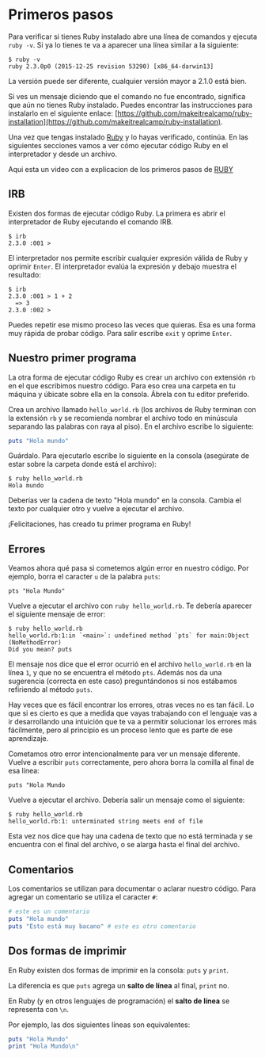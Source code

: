 # Primeros pasos

Para verificar si tienes Ruby instalado abre una línea de comandos y ejecuta `ruby -v`. Si ya lo tienes te va a aparecer una línea similar a la siguiente:

```text
$ ruby -v
ruby 2.3.0p0 (2015-12-25 revision 53290) [x86_64-darwin13]
```

La versión puede ser diferente, cualquier versión mayor a 2.1.0 está bien.

Si ves un mensaje diciendo que el comando no fue encontrado, significa que aún no tienes Ruby instalado. Puedes encontrar las instrucciones para instalarlo en el siguiente enlace: [https://github.com/makeitrealcamp/ruby-installation](https://github.com/makeitrealcamp/ruby-installation).

Una vez que tengas instalado [Ruby](https://ruby-lang.org/) y lo hayas verificado, continúa. En las siguientes secciones vamos a ver cómo ejecutar código Ruby en el interpretador y desde un archivo.

Aqui esta un video con a explicacion de los primeros pasos de [RUBY](https://www.youtube.com/watch?time_continue=32&v=EM_-swTHJnA) 
## IRB

Existen dos formas de ejecutar código Ruby. La primera es abrir el interpretador de Ruby ejecutando el comando IRB.

```text
$ irb
2.3.0 :001 >
```

El interpretador nos permite escribir cualquier expresión válida de Ruby y oprimir `Enter`. El interpretador evalúa la expresión y debajo muestra el resultado:

```text
$ irb
2.3.0 :001 > 1 + 2
  => 3
2.3.0 :002 >
```

Puedes repetir ese mismo proceso las veces que quieras. Esa es una forma muy rápida de probar código. Para salir escribe `exit` y oprime `Enter`.

## Nuestro primer programa

La otra forma de ejecutar código Ruby es crear un archivo con extensión `rb` en el que escribimos nuestro código. Para eso crea una carpeta en tu máquina y úbicate sobre ella en la consola. Ábrela con tu editor preferido.

Crea un archivo llamado `hello_world.rb` \(los archivos de Ruby terminan con la extensión `rb` y se recomienda nombrar el archivo todo en minúscula separando las palabras con raya al piso\). En el archivo escribe lo siguiente:

```ruby
puts "Hola mundo"
```

Guárdalo. Para ejecutarlo escribe lo siguiente en la consola \(asegúrate de estar sobre la carpeta donde está el archivo\):

```text
$ ruby hello_world.rb
Hola mundo
```

Deberías ver la cadena de texto "Hola mundo" en la consola. Cambia el texto por cualquier otro y vuelve a ejecutar el archivo.

¡Felicitaciones, has creado tu primer programa en Ruby!

## Errores

Veamos ahora qué pasa si cometemos algún error en nuestro código. Por ejemplo, borra el caracter `u` de la palabra `puts`:

```text
pts "Hola Mundo"
```

Vuelve a ejecutar el archivo con `ruby hello_world.rb`. Te debería aparecer el siguiente mensaje de error:

```text
$ ruby hello_world.rb
hello_world.rb:1:in `<main>`: undefined method `pts` for main:Object (NoMethodError)
Did you mean? puts
```

El mensaje nos dice que el error ocurrió en el archivo `hello_world.rb` en la línea `1`, y que no se encuentra el método `pts`. Además nos da una sugerencia \(correcta en este caso\) preguntándonos si nos estábamos refiriendo al método `puts`.

Hay veces que es fácil encontrar los errores, otras veces no es tan fácil. Lo que si es cierto es que a medida que vayas trabajando con el lenguaje vas a ir desarrollando una intuición que te va a permitir solucionar los errores más fácilmente, pero al principio es un proceso lento que es parte de ese aprendizaje.

Cometamos otro error intencionalmente para ver un mensaje diferente. Vuelve a escribir `puts` correctamente, pero ahora borra la comilla al final de esa línea:

```text
puts "Hola Mundo
```

Vuelve a ejecutar el archivo. Debería salir un mensaje como el siguiente:

```text
$ ruby hello_world.rb
hello_world.rb:1: unterminated string meets end of file
```

Esta vez nos dice que hay una cadena de texto que no está terminada y se encuentra con el final del archivo, o se alarga hasta el final del archivo.

## Comentarios

Los comentarios se utilizan para documentar o aclarar nuestro código. Para agregar un comentario se utiliza el caracter `#`:

```ruby
# este es un comentario
puts "Hola mundo"
puts "Esto está muy bacano" # este es otro comentario
```

## Dos formas de imprimir

En Ruby existen dos formas de imprimir en la consola: `puts` y `print`.

La diferencia es que `puts` agrega un **salto de línea** al final, `print` no.

En Ruby \(y en otros lenguajes de programación\) el **salto de línea** se representa con `\n`.

Por ejemplo, las dos siguientes líneas son equivalentes:

```ruby
puts "Hola Mundo"
print "Hola Mundo\n"
```
